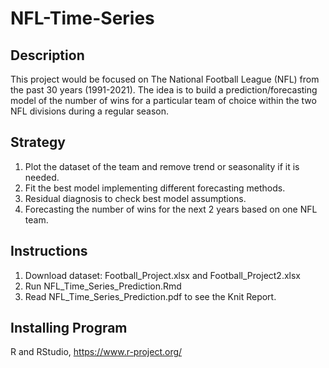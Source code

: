 # NFL-Time-Series

## Description

This project would be focused on The National Football League (NFL) from the past 30 years (1991-2021). The idea is to build a prediction/forecasting model of the number of wins for a particular team of choice within the two NFL divisions during a regular season.

## Strategy

1. Plot the dataset of the team and remove trend or seasonality if it is needed.
2. Fit the best model implementing different forecasting methods.
3. Residual diagnosis to check best model assumptions.
4. Forecasting the number of wins for the next 2 years based on one NFL team. 

##  Instructions

1. Download dataset: Football_Project.xlsx and Football_Project2.xlsx
2. Run NFL_Time_Series_Prediction.Rmd
3. Read NFL_Time_Series_Prediction.pdf to see the Knit Report.

## Installing Program

R and RStudio, https://www.r-project.org/
